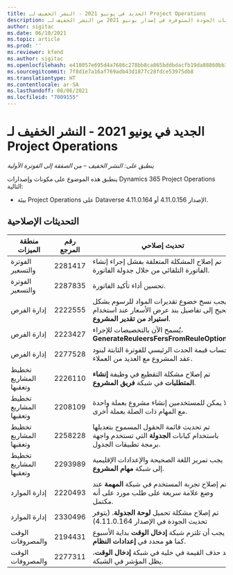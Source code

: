 ```yaml
---
title: الجديد في يونيو 2021 - النشر الخفيف لـ Project Operations
description: يوفر هذا الموضوع معلومات حول تحديثات الجودة المتوفرة في إصدار يونيو 2021 من النشر الخفيف لـ Project Operations.
author: sigitac
ms.date: 06/10/2021
ms.topic: article
ms.prod: ''
ms.reviewer: kfend
ms.author: sigitac
ms.openlocfilehash: e418057e695d4a7686c278bb8ca865bddbdacfb19da88860bb35dd39ab852091
ms.sourcegitcommit: 7f8d1e7a16af769adb43d1877c28fdce53975db8
ms.translationtype: HT
ms.contentlocale: ar-SA
ms.lasthandoff: 08/06/2021
ms.locfileid: "7009155"
---
```

# <a name="whats-new-june-2021---project-operations-lite-deployment"></a>الجديد في يونيو 2021 - النشر الخفيف لـ Project Operations

_ينطبق على: النشر الخفيف – من الصفقة إلى الفوترة الأولية_

ينطبق هذه الموضوع على مكونات وإصدارات Dynamics 365 Project Operations التالية:

  - بيئة Project Operations على Dataverse الإصدار 4.11.0.156 أو 4.11.0.164.

## <a name="quality-updates"></a>التحديثات الإصلاحية

| **منطقة الميزات** | **رقم المرجع** | **تحديث إصلاحي** |
| --- | --- | --- |
| الفوترة والتسعير | 2281417 | تم إصلاح المشكلة المتعلقة بفشل إجراء إنشاء الفاتورة التلقائي من خلال جدولة الفاتورة. |
| الفوترة والتسعير | 2287835 |   تحسين أداء تأكيد الفاتورة. |
| إدارة الفرص | 2222555 | يجب نسخ خضوع تقديرات المواد للرسوم بشكل صحيح إلى تفاصيل بند عرض الأسعار عند استخدام **‏‫استيراد من تقدير المشروع‬**. |
| إدارة الفرص | 2223427 | يُسمح الآن بالتخصيصات للإجراء، **GenerateReuleersFersFromReuleOptions**. |
| إدارة الفرص | 2277528 | حساب قيمة الحدث الرئيسي للفوترة الثابتة لبنود عقد المشروع مع العديد من العملاء. |
| تخطيط المشاريع وتعقبها | 2226110 | تم إصلاح مشكلة التقطيع في وظيفة **إنشاء المتطلبات** في شبكة **فريق المشروع**. |
| تخطيط المشاريع وتعقبها | 2208109 | لا يمكن للمستخدمين إنشاء مشروع بعملة واحدة مع المهام ذات الصلة بعملة أخرى. |
| تخطيط المشاريع وتعقبها | 2258228 | تم تحديث قائمة الحقول المسموح بتعديلها باستخدام كيانات **الجدولة** التي تستخدم واجهة برمجة تطبيقات الجدول. |
| تخطيط المشاريع وتعقبها | 2293989 | يجب تمرير اللغة الصحيحة والإعدادات الإقليمية إلى شبكة **مهام المشروع**.|
| إدارة الموارد | 2220493 | تم إصلاح تجربة المستخدم في شبكة **المهمة** عند وضع علامة سريعة على طلب مورد على أنه مكتمل. |
| إدارة الموارد | 2330496 | تم إصلاح مشكلة تحميل **لوحة الجدولة**. (يتوفر تحديث الجودة في الإصدار 4.11.0.164) |
| الوقت والمصروفات | 2194431 | يجب أن تلتزم شبكة **إدخال الوقت** بداية الأسبوع كما هو محدد في **إعدادات النظام**. |
| الوقت والمصروفات | 2277311 | بعد حذف القيمة في خلية في شبكة **إدخال الوقت**، يظل المؤشر في الشبكة. |
